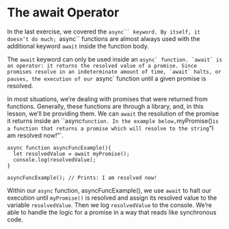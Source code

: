 # The await Operator

In the last exercise, we covered the ```async`` keyword. By itself, it doesn’t do much; ```async`` functions are almost always used with the additional keyword `await` inside the function body.

The `await` keyword can only be used inside an ``async` function. `await` is an operator: it returns the resolved value of a promise. Since promises resolve in an indeterminate amount of time, `await` halts, or pauses, the execution of our ``async` function until a given promise is resolved.

In most situations, we’re dealing with promises that were returned from functions. Generally, these functions are through a library, and, in this lesson, we’ll be providing them. We can `await` the resolution of the promise it returns inside an ``async` function. In the example below, `myPromise()` is a function that returns a promise which will resolve to the string `"I am resolved now!"`.

```
async function asyncFuncExample(){
  let resolvedValue = await myPromise();
  console.log(resolvedValue);
}

asyncFuncExample(); // Prints: I am resolved now!
```
Within our `async` function, asyncFuncExample(), we use `await` to halt our execution until `myPromise()` is resolved and assign its resolved value to the variable `resolvedValue`. Then we log `resolvedValue` to the console. We’re able to handle the logic for a promise in a way that reads like synchronous code.